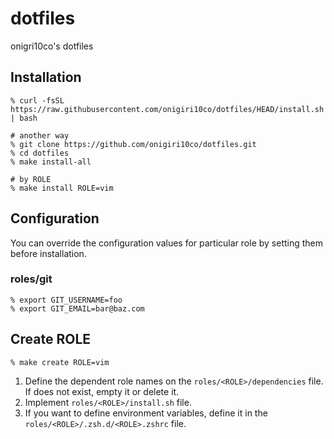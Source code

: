 # dotfiles
onigri10co's dotfiles



## Installation
```
% curl -fsSL https://raw.githubusercontent.com/onigiri10co/dotfiles/HEAD/install.sh | bash

# another way
% git clone https://github.com/onigiri10co/dotfiles.git
% cd dotfiles
% make install-all

# by ROLE
% make install ROLE=vim
```



## Configuration
You can override the configuration values for particular role by setting them before installation.

### roles/git
```
% export GIT_USERNAME=foo
% export GIT_EMAIL=bar@baz.com
```



## Create ROLE
```
% make create ROLE=vim
```

1. Define the dependent role names on the `roles/<ROLE>/dependencies` file. If does not exist, empty it or delete it.
1. Implement `roles/<ROLE>/install.sh` file.
1. If you want to define environment variables, define it in the `roles/<ROLE>/.zsh.d/<ROLE>.zshrc` file.

